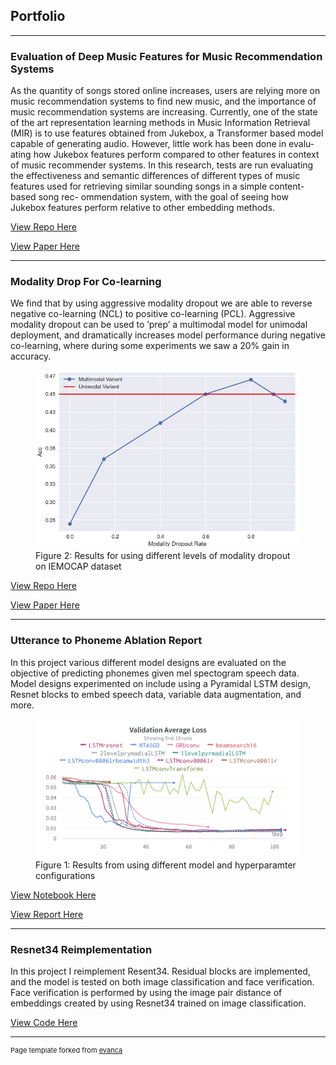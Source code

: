 ## Portfolio

---

### Evaluation of Deep Music Features for Music Recommendation Systems
As the quantity of songs stored online increases, users are relying more on music recommendation systems to find new music, and the importance of music recommendation systems are increasing. Currently, one of the state of the art representation learning methods in Music Information Retrieval (MIR) is to use features obtained from Jukebox, a Transformer based model capable of generating audio. However, little work has been done in evalu- ating how Jukebox features perform compared to other features in context of music recommender systems. In this research, tests are run evaluating the effectiveness and semantic differences of different types of music features used for retrieving similar sounding songs in a simple content-based song rec- ommendation system, with the goal of seeing how Jukebox features perform relative to other embedding methods.

[View Repo Here](https://github.com/nmagal/deep_music_embeddings_for_rec_sys)

[View Paper Here](https://drive.google.com/file/d/1IcAgyNX-oLxC7kDvxPVWbWh5sM9bhdF3/view?usp=share_link)

---
### Modality Drop For Co-learning

We find that by using aggressive modality dropout we are able to reverse negative co-learning (NCL) to positive co-learning (PCL). Aggressive modality dropout can be used to ’prep’ a multimodal model for unimodal deployment, and dramatically increases model performance during negative co-learning, where during some experiments we saw a 20% gain in accuracy.

<figure>
  <img src="images/res_iemo.png?raw=true"/>
  <figcaption> Figure 2: Results for using different levels of modality dropout on IEMOCAP dataset</figcaption>
</figure>


[View Repo Here](https://github.com/nmagal/modality_drop_for_colearning)

[View Paper Here](https://drive.google.com/file/d/1eh_gAMi15dxSTqfn4n0RKp-PfGv-n00P/view?usp=share_link)

---
### Utterance to Phoneme Ablation Report

In this project various different model designs are evaluated on the objective of predicting phonemes given mel spectogram speech data. Model designs experimented on include using a Pyramidal LSTM design, Resnet blocks to embed speech data, variable data augmentation, and more.

<figure>
  <img src="images/W&B Chart 12_12_2022, 7_27_29 PM.png?raw=true"/>
  <figcaption> Figure 1: Results from using different model and hyperparamter configurations</figcaption>
</figure>

[View Notebook Here](https://github.com/nmagal/Assignments/blob/master/Intro%20to%20Deep%20Learning/pytorch/utterance_LSTMs/UtterancetoPhoneme.ipynb)

[View Report Here](https://drive.google.com/file/d/1SGtxrw3Toegvvvt5v63CBGdJLN68iB4d/view)

---
### Resnet34 Reimplementation

In this project I reimplement Resent34. Residual blocks are implemented, and the model is tested on both image classification and face verification. Face verification is performed by using the image pair distance of embeddings created by using Resnet34 trained on image classification.

[View Code Here](https://github.com/nmagal/Assignments/tree/master/Intro%20to%20Deep%20Learning/pytorch/resnet)

---
<p style="font-size:11px">Page template forked from <a href="https://github.com/evanca/quick-portfolio">evanca</a></p>
<!-- Remove above link if you don't want to attibute -->
